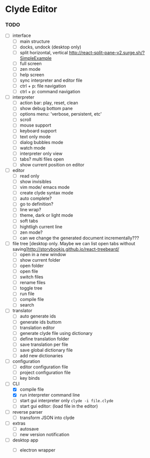 # Clyde Editor

### TODO
- [ ] interface
    - [ ] main structure
    - [ ] docks, undock (desktop only)
    - [ ] split horizontal, vertical http://react-split-pane-v2.surge.sh/?SimpleExample
    - [ ] full screen
    - [ ] zen mode
    - [ ] help screen
    - [ ] sync interpreter and editor file
    - [ ] ctrl + p: file navigation
    - [ ] ctrl + p: command navigation
- [ ] interpreter
    - [ ] action bar: play, reset, clean
    - [ ] show debug bottom pane
    - [ ] options menu: 'verbose, persistent, etc'
    - [ ] scroll
    - [ ] mouse support
    - [ ] keyboard support
    - [ ] text only mode
    - [ ] dialog bubbles mode
    - [ ] watch mode
    - [ ] interpreter only view
    - [ ] tabs? multi files open
    - [ ] show current position on editor
- [ ] editor
    - [ ] read only
    - [ ] show invisibles
    - [ ] vim mode/ emacs mode
    - [ ] create clyde syntax mode
    - [ ] auto complete?
    - [ ] go to definition?
    - [ ] line wrap?
    - [ ] theme, dark or light mode
    - [ ]  soft tabs
    - [ ]  hightligh current line
    - [ ] zen mode?
    - [ ] can we change the generated document incrementally???
- [ ] file tree [desktop only. Maybe we can list open tabs without saving]http://storybookjs.github.io/react-treebeard/
    - [ ] open in a new window
    - [ ] show current folder
    - [ ] open folder
    - [ ] open file
    - [ ] switch files
    - [ ] rename files
    - [ ] toggle tree
    - [ ] run file
    - [ ] compile file
    - [ ] search
- [ ] translator
    - [ ] auto generate ids
    - [ ] generate ids buttom
    - [ ] translation editor
    - [ ] generate clyde file using dictionary
    - [ ] define translation folder
    - [ ] save translation per file
    - [ ] save global dictionary file
    - [ ] add new dictionaries
- [ ] configuration
    - [ ] editor configuration file
    - [ ] project configuration file
    - [ ] key binds
- [ ] CLI
    - [x] compile file
    - [x] run interpreter command line
    - [ ] start gui interpreter only `clyde -i file.clyde`
    - [ ] start gui editor: (load file in the editor)
- [ ] reverse parser
    - [ ] transform JSON into clyde
- [ ] extras
    - [ ] autosave
    - [ ] new version notification
- [ ]  desktop app
    - [ ] electron wrapper



